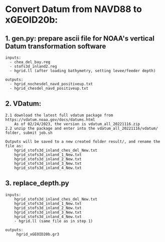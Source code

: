 # Convert Datum from NAVD88 to xGEOID20b:

## 1. gen.py: prepare ascii file for NOAA's vertical Datum transformation software
    inputs:
      - chea_del_bay.reg 
      - stofs3d_inland2.reg 
      - hgrid.ll (after loading bathymetry, setting levee/feeder depth)

    outputs:
      - hgrid_nochesdel_navd_positiveup.txt
      - hgrid_chesdel_navd_positiveup.txt

## 2. VDatum:
    2.1 download the latest full vdatum package from https://vdatum.noaa.gov/docs/datums.html
        As of 02/24/2023, the version is vdatum_all_20221116.zip
    2.2 unzip the package and enter into the vdatum_all_20221116/vdatum/ folder, submit job.sh

    Outputs will be saved to a new created folder result/, and rename the file as:
        hgrid_stofs3d_inland_ches_del_New.txt
        hgrid_stofs3d_inland_1_New.txt
        hgrid_stofs3d_inland_2_New.txt
        hgrid_stofs3d_inland_3_New.txt
        hgrid_stofs3d_inland_4_New.txt
    
## 3. replace_depth.py
    inputs:
        hgrid_stofs3d_inland_ches_del_New.txt
        hgrid_stofs3d_inland_1_New.txt
        hgrid_stofs3d_inland_2_New.txt
        hgrid_stofs3d_inland_3_New.txt
        hgrid_stofs3d_inland_4_New.txt
        - hgrid.ll (same file as in step 1)

    outputs:
         hgrid_xGEOID20b.gr3
